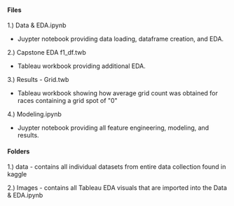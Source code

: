 #### Files ####

1.) Data & EDA.ipynb
- Juypter notebook providing data loading, dataframe creation, and EDA.

2.) Capstone EDA f1_df.twb
- Tableau workbook providing additional EDA.

3.) Results - Grid.twb
- Tableau workbook showing how average grid count was obtained for races containing a grid spot of "0"

4.) Modeling.ipynb
- Juypter notebook providing all feature engineering, modeling, and results.


#### Folders ####
1.) data - contains all individual datasets from entire data collection found in kaggle

2.) Images - contains all Tableau EDA visuals that are imported into the Data & EDA.ipynb
